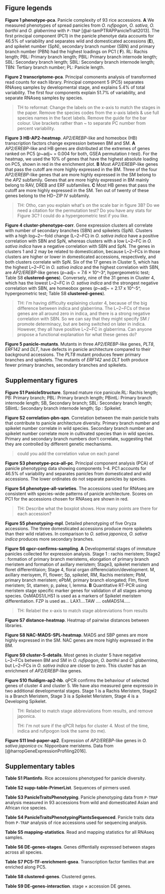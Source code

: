 ## Figure legends

**Figure 1 phenotype-pca**.
Panicle complexity of 93 rice accessions.
**A** We measured phenotypes of spread panicles from *O. rufipogon*, *O. sativa*, *O. barthii* and *O. glaberrima* with `P-TRAP` [@al-tamPTRAPPanicleTrait2013].
The first principal component (PC1) in the panicle phenotye data accounts for 46.5% of variability and separates wild and domesticated accessions (**E**), and spikelet number (SpN), secondary branch number (SBN) and primary branch number (PBN) had the highest loadings on PC1 ( **F**).
RL: Rachis length; PBL: Primary branch length; PBIL: Primary branch internode length; SBL: Secondary branch length; SBIL: Secondary branch internode length; TBN: Tertiary branch number; PL: Panicle length.

**Figure 2 transcriptome-pca**.
Principal comonents analysis of transformed read counts for each library.
Principal component 5 (PC5) separates RNAseq samples by developmental stage, and explains 5.4% of total variability.
The first four components explain 51.7% of variability, and separate RNAseq samples by species.

>TH to reformat: Change the labels on the x-axis to match the stages in the paper. Remove the species codes from the x-axis labels & use full species names in the facet labels. Remove the guide for the bar colour. Use brackets rather than ~ to separate PC number from percent variability.

**Figure 3 HB-AP2-heatmap**.
*AP2/EREBP*-like and homeobox (HB) transcription factors change expression between BM and SM.
**A** *AP2/EREBP*-like and HB genes are distributed at the extremes of genes ranked on PC5 (*p*~adj~ = 0.004 for both, GSEA permutation *t*-test).
For the heatmap, we used the 10% of genes that have the highest absolute loading on PC5, shown in red in the enrichment plot.
**B** Most *AP2/EREBP*-like genes that pass the cutoff are more highly expressed in the BM.
Three of the four *AP2/EREBP*-like genes that are more highly expressed in the SM belong to the *AP2* subfamily.
Genes that are more highly expressed in BM mainly belong to RAV, DREB and ERF subfamilies.
**C** Most HB genes that pass the cutoff are more highly expressed in the SM.
Ten out of twenty of these genes belong to the HD−ZIP IV subfamily.

> TH: Otho, can you explain what's on the scale bar in figure 3B? Do we need a citation for the permutation test? Do you have any stats for Figure 3C? I could do a hypergeometric test if you like.

**Figure 4 cluster-phenotype-corr**.
Gene expression clusters all correlate with number of secondary branches (SBN) and spikelets (SpN).
Clusters with a high log~2~-fold change (L~2~FC) in *O. sativa indica* have a positive correlation with SBN and SpN, whereas clusters with a low L~2~FC in *O. sativa indica* have a negative correlation with SBN and SpN.
The genes in clusters 1 and 2 may be related to domestication, because L~2~FCs in those clusters are higher or lower in domesticated accessions, respectively, and both clusters correlate with SpN.
Six of the 17 genes in Cluster 5, which has the highest L~2~FC in *O. sativa indica* and the highest correlation with SBN, are *AP2/EREBP*-like genes (*p*~adj~ = 7.6 × 10^-3^, hypergeometric test; Table S8 **clustered-genes**).
Conversely, nine of the 31 genes in Cluster 4, which has the lowest L~2~FC in *O. sativa indica* and the strongest negative correlation with SBN, are homeobox genes (*p*~adj~ = 2.17 x 10^-5^, hypergeometric test; Table S8 **clustered-genes**).

> TH: I'm having difficulty explaining cluster 4, because of the big difference between indica and glaberrima. The L~2~FCs of these genes are all around zero in indica, and there is a strong negative correlation with SBN. So we can say that they might specify SM / promote determinacy, but are being switched on later in indica. However, they all have positive L~2~FC in glaberrima. Can anyone propose a functional explanation for what these genes do?

**Figure 5 panicle-mutants**.
Mutants in three *AP2/EREBP*-like genes, *PLT8*, *ERF142* and *DLT*, have defects in panicle architecture compared to their background accessions.
The *PLT8* mutant produces fewer primary branches and spikelets.
The mutants of *ERF142* and *DLT* both produce fewer primary branches, secondary branches and spikelets.

## Supplementary figures

**Figure S1 PanicleStructure**.
Spread mature rice panicule.RL: Rachis length; PB: Primary branch; PBL: Primary branch length; PBintL: Primary branch internode length; SB, Secondary branch; SBL: Secondary branch length; SBintL: Secondary branch internode length; Sp : Spikelet.

**Figure S2 correlation-pbn-spn**.
Correlation between the main panicle traits that contribute to panicle architecture diversity.
Primary branch number and spikelet number correlate in wild species. Secondary branch number and spikelet number correlate more in cultivated species than in wild species.
Primary and secondary branch numbers don't correlate, suggesting that they
are controlled by different genetic mechanisms.

> could you add the correlation value on each panel

**Figure S3 phenotype-pca-all-pc**.
Principal component analysis (PCA) of panicle phenotyping data showing components 1–4.
PC1 accounts for 46.5% of variability and separates panicles from domesticated and wild accessions.
The lower ordinates do not separate panicles by species.

**Figure S4 phenotype-all-varieties**.
The accessions used for RNAseq are consistent with species-wide patterns of panicle architecture.
Scores on PC1 for the accessions chosen for RNAseq are shown in red.

> TH: Describe what the boxplot shows. How many points are there for each accession?

**Figure S5 phenotyping-mpl**.
Detailed phenotyping of five Oryza accessions.
The three domesticated accessions produce more spikelets than their wild relatives.
In comparison to *O. sativa japonica*, *O. sativa indica* produces more secondary branches.

**Figure S6 qpcr-confirms-sampling**.
**A** Developmental stages of immature panicles collected for expression analysis.
Stage 1  : rachis meristem; Stage2 : formation of primary branch meristems, elongation of primary branch meristem and formation of axillary meristem; Stage3, spikelet meristem  and floret differentitaion; Stage 4, floral organ differenciation/development.
M, axillary merisyem, Fl, flower; Sp, spikelet, RM, Rachis meristem; PbM, primary branch meristem; ePbM, primary branch elongated; Flm, floret meristem; St, stamen; p, palea; l, lemma.
**B** Quantitative RT-PCR using meristem stage specific marker genes for validation of all stages among species.
OsMADS1/LHS1 is used as a markers of Spikelet meristem differentiation.
FZP is used as... LAX1....TAW .... osMADS14.....

> TH: Relabel the x-axis to match stage abbreviations from results

**Figure S7 distance-heatmap**.
Heatmap of pairwise distances between libraries.

**Figure S8 NAC-MADS-SPL-heatmap**.
MADS and SBP genes are more highly expressed in the SM.
NAC genes are more highly expressed in the BM.

**Figure S9 cluster-5-details**.
Most genes in cluster 5 have negative L~2~FCs between BM and SM in *O. rufipogon*, *O. barthii* and *O. glaberrima*, but L~2~FCs in *O. sativa indica* are closer to zero.
This cluster has an enrichment of *AP2/EREBP*-like genes.

**Figure S10 fluidigm-ap2-hb**.
qPCR confirms the behaviour of selected genes of cluster 4 and cluster 5.
We have also measured gene expressio in two additional developmental stages.
Stage 1 is a Rachis Meristem, Stage2 is a Branch Meristem, Stage 3 is a Spikelet Meristem, Stage 4 is a Developing Spikelet.

> TH: Relabel to match stage abbreviations from results, and remove japonica.
> 
> TH: I'm not sure if the qPCR helps for cluster 4. Most of the time, indica and rufipogon look the same (to me). 

**Figure S11 lmd-paper-ap2**.
Expression of *AP2/EREBP*-like genes in *O. sativa japonica* cv. Nipponbare meristems.
Data from [@harropGeneExpressionProfiling2016].

## Supplementary tables

**Table S1 Plantinfo**.
Rice accessions phenotyped for panicle diversity.

**Table S2 supp-table-PrimerList**.
Sequences of pirmers used.

**Table S3 PanicleTraitsPhenotyping**.
Panicle phenotyping data from `P-TRAP` analysis measured in 93 accessions from wild and domesticated Asian and African rice species.

**Table S4 PanicleTraitsPhenotypingPlantsSequenced**.
Panicle traits data from `P-TRAP` analysis of rice accessions used for sequencing analysis.

**Table S5 mapping-statistics**.
Read and mapping statistics for all RNAseq samples.

**Table S6 DE-genes-stages**.
Genes diffentially expressed between stages across all species.

**Table S7 PC5-TF-enrichment-gsea**.
Transcription factor families that are enriched along PC5.

**Table S8 clustered-genes**.
Clustered genes.

**Table S9 DE-genes-interaction**.
stage × accession DE genes.

